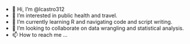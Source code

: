- 👋 Hi, I’m @lcastro312
- 👀 I’m interested in public health and travel.
- 🌱 I’m currently learning R and navigating code and script writing.
- 💞️ I’m looking to collaborate on data wrangling and statistical analysis.
- 📫 How to reach me ...

<!---
lcastro312/lcastro312 is a ✨ special ✨ repository because its `README.md` (this file) appears on your GitHub profile.
You can click the Preview link to take a look at your changes.
--->
